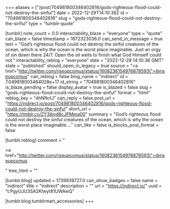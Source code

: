 +++
aliases = ["/post/704981800346402816/gods-righteous-flood-could-not-destroy-the-sinful"]
date = 2022-12-29T14:10:36Z
id = "704981800346402816"
slug = "gods-righteous-flood-could-not-destroy-the-sinful"
type = "tumblr-quote"

[tumblr]
note_count = 0.0
interactability_blaze = "everyone"
type = "quote"
can_blaze = false
timestamp = 1672323036.0
can_send_in_message = true
text = "God’s righteous flood could not destroy the sinful creatures of the ocean, which is why the ocean is the worst place imaginable. Just an orgy of sin down there 24/7. Open the oil wells to finish what God Himself could not."
interactability_reblog = "everyone"
date = "2022-12-29 14:10:36 GMT"
state = "published"
should_open_in_legacy = true
source = "<a href=\"http://twitter.com/riseupcomus/status/1608236154976878593\">@riseupcomus</a>"
can_reblog = false
blog_name = "indirect"
id = 7.049818003464028e+17
id_string = "704981800346402816"
is_blaze_pending = false
display_avatar = true
is_blazed = false
slug = "gods-righteous-flood-could-not-destroy-the-sinful"
format = "html"
reblog_key = "dhNfkrLI"
can_reply = false
post_url = "https://indirect.io/post/704981800346402816/gods-righteous-flood-could-not-destroy-the-sinful"
short_url = "https://tmblr.co/ZY3jbyd8cJPMmq00"
summary = "God’s righteous flood could not destroy the sinful creatures of the ocean, which is why the ocean is the worst place imaginable...."
can_like = false
is_blocks_post_format = false

[tumblr.reblog]
comment = "<p><a href=\"http://twitter.com/riseupcomus/status/1608236154976878593\">@riseupcomus</a></p>"
tree_html = ""

[tumblr.blog]
updated = 1739939727.0
can_show_badges = false
name = "indirect"
title = "indirect"
description = ""
url = "https://indirect.io/"
uuid = "t:PgyUJU3SA2Klwyt81UWAwQ"

[tumblr.blog.tumblrmart_accessories]
+++
